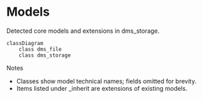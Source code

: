# Models

Detected core models and extensions in dms_storage.

```mermaid
classDiagram
    class dms_file
    class dms_storage
```

Notes
- Classes show model technical names; fields omitted for brevity.
- Items listed under _inherit are extensions of existing models.
